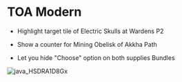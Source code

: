 # TOA Modern

- Highlight target tile of Electric Skulls at Wardens P2

- Show a counter for Mining Obelisk of Akkha Path

- Let you hide "Choose" option on both supplies Bundles

![java_HSDRA1D8Gx](https://user-images.githubusercontent.com/110579271/194779842-0767ccbd-9faa-42a5-bd70-0c6c87c85276.gif)
